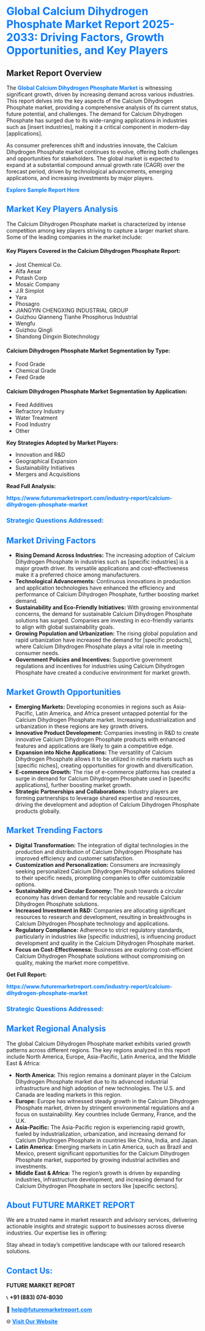 <h1 style="color: #007BFF;">Global Calcium Dihydrogen Phosphate Market Report 2025-2033: Driving Factors, Growth Opportunities, and Key Players</h1>

<section id="overview">
<h2>Market Report Overview</h2>
<p>The <a href="https://www.futuremarketreport.com/industry-report/calcium-dihydrogen-phosphate-market" style="color: #007BFF; text-decoration: none;"><strong>Global Calcium Dihydrogen Phosphate Market</strong></a> is witnessing significant growth, driven by increasing demand across various industries. This report delves into the key aspects of the Calcium Dihydrogen Phosphate market, providing a comprehensive analysis of its current status, future potential, and challenges. The demand for Calcium Dihydrogen Phosphate has surged due to its wide-ranging applications in industries such as [insert industries], making it a critical component in modern-day [applications].</p>
<p>As consumer preferences shift and industries innovate, the Calcium Dihydrogen Phosphate market continues to evolve, offering both challenges and opportunities for stakeholders. The global market is expected to expand at a substantial compound annual growth rate (CAGR) over the forecast period, driven by technological advancements, emerging applications, and increasing investments by major players.</p>
</section>

<section id="overview">
<p><a href="https://www.futuremarketreport.com/request-sample/reportId=58133" style="color: #007BFF; text-decoration: none;"><strong>Explore Sample Report Here</strong></a></p>
</section>

<section id="key-players">
<h2 style="color: #007BFF;">Market Key Players Analysis</h2>
<p>The Calcium Dihydrogen Phosphate market is characterized by intense competition among key players striving to capture a larger market share. Some of the leading companies in the market include:</p>
<h4>Key Players Covered in the Calcium Dihydrogen Phosphate Report:</h4>
<ul><li>Jost Chemical Co.</li><li>Alfa Aesar</li><li>Potash Corp</li><li>Mosaic Company</li><li>J.R Simplot</li><li>Yara</li><li>Phosagro</li><li>JIANGYIN CHENGXING INDUSTRIAL GROUP</li><li>Guizhou Qianneng Tianhe Phosphorus Industrial</li><li>Wengfu</li><li>Guizhou Qingli</li><li>Shandong Dingxin Biotechnology</li></ul>
<h4>Calcium Dihydrogen Phosphate Market Segmentation by Type:</h4>
<ul><li>Food Grade</li><li>Chemical Grade</li><li>Feed Grade</li></ul>

<h4>Calcium Dihydrogen Phosphate Market Segmentation by Application:</h4>
<ul><li>Feed Additives</li><li>Refractory Industry</li><li>Water Treatment</li><li>Food Industry</li><li>Other</li></ul>
<p><strong>Key Strategies Adopted by Market Players:</strong></p>
<ul>
<li>Innovation and R&D</li>
<li>Geographical Expansion</li>
<li>Sustainability Initiatives</li>
<li>Mergers and Acquisitions</li>
</ul>
</section>

<section>
<p><strong>Read Full Analysis: </strong></p><a href="https://www.futuremarketreport.com/industry-report/calcium-dihydrogen-phosphate-market" style="color: #007BFF; text-decoration: none;"><strong>https://www.futuremarketreport.com/industry-report/calcium-dihydrogen-phosphate-market</strong></a>
<h3 style="color: #007BFF;">Strategic Questions Addressed:</h3>
</section>

<section id="driving-factors">
<h2 style="color: #007BFF;">Market Driving Factors</h2>
<ul>
<li><strong>Rising Demand Across Industries:</strong> The increasing adoption of Calcium Dihydrogen Phosphate in industries such as [specific industries] is a major growth driver. Its versatile applications and cost-effectiveness make it a preferred choice among manufacturers.</li>
<li><strong>Technological Advancements:</strong> Continuous innovations in production and application technologies have enhanced the efficiency and performance of Calcium Dihydrogen Phosphate, further boosting market demand.</li>
<li><strong>Sustainability and Eco-Friendly Initiatives:</strong> With growing environmental concerns, the demand for sustainable Calcium Dihydrogen Phosphate solutions has surged. Companies are investing in eco-friendly variants to align with global sustainability goals.</li>
<li><strong>Growing Population and Urbanization:</strong> The rising global population and rapid urbanization have increased the demand for [specific products], where Calcium Dihydrogen Phosphate plays a vital role in meeting consumer needs.</li>
<li><strong>Government Policies and Incentives:</strong> Supportive government regulations and incentives for industries using Calcium Dihydrogen Phosphate have created a conducive environment for market growth.</li>
</ul>
</section>

<section id="growth-opportunities">
<h2 style="color: #007BFF;">Market Growth Opportunities</h2>
<ul>
<li><strong>Emerging Markets:</strong> Developing economies in regions such as Asia-Pacific, Latin America, and Africa present untapped potential for the Calcium Dihydrogen Phosphate market. Increasing industrialization and urbanization in these regions are key growth drivers.</li>
<li><strong>Innovative Product Development:</strong> Companies investing in R&D to create innovative Calcium Dihydrogen Phosphate products with enhanced features and applications are likely to gain a competitive edge.</li>
<li><strong>Expansion into Niche Applications:</strong> The versatility of Calcium Dihydrogen Phosphate allows it to be utilized in niche markets such as [specific niches], creating opportunities for growth and diversification.</li>
<li><strong>E-commerce Growth:</strong> The rise of e-commerce platforms has created a surge in demand for Calcium Dihydrogen Phosphate used in [specific applications], further boosting market growth.</li>
<li><strong>Strategic Partnerships and Collaborations:</strong> Industry players are forming partnerships to leverage shared expertise and resources, driving the development and adoption of Calcium Dihydrogen Phosphate products globally.</li>
</ul>
</section>

<section id="trending-factors">
<h2 style="color: #007BFF;">Market Trending Factors</h2>
<ul>
<li><strong>Digital Transformation:</strong> The integration of digital technologies in the production and distribution of Calcium Dihydrogen Phosphate has improved efficiency and customer satisfaction.</li>
<li><strong>Customization and Personalization:</strong> Consumers are increasingly seeking personalized Calcium Dihydrogen Phosphate solutions tailored to their specific needs, prompting companies to offer customizable options.</li>
<li><strong>Sustainability and Circular Economy:</strong> The push towards a circular economy has driven demand for recyclable and reusable Calcium Dihydrogen Phosphate solutions.</li>
<li><strong>Increased Investment in R&D:</strong> Companies are allocating significant resources to research and development, resulting in breakthroughs in Calcium Dihydrogen Phosphate technology and applications.</li>
<li><strong>Regulatory Compliance:</strong> Adherence to strict regulatory standards, particularly in industries like [specific industries], is influencing product development and quality in the Calcium Dihydrogen Phosphate market.</li>
<li><strong>Focus on Cost-Effectiveness:</strong> Businesses are exploring cost-efficient Calcium Dihydrogen Phosphate solutions without compromising on quality, making the market more competitive.</li>
</ul>
</section>

<section>
<p><strong>Get Full Report: </strong></p><a href="https://www.futuremarketreport.com/industry-report/calcium-dihydrogen-phosphate-market" style="color: #007BFF; text-decoration: none;"><strong>https://www.futuremarketreport.com/industry-report/calcium-dihydrogen-phosphate-market</strong></a>
<h3 style="color: #007BFF;">Strategic Questions Addressed:</h3>
</section>


<section id="regional-analysis">
<h2 style="color: #007BFF;">Market Regional Analysis</h2>
<p>The global Calcium Dihydrogen Phosphate market exhibits varied growth patterns across different regions. The key regions analyzed in this report include North America, Europe, Asia-Pacific, Latin America, and the Middle East & Africa:</p>
<ul>
<li><strong>North America:</strong> This region remains a dominant player in the Calcium Dihydrogen Phosphate market due to its advanced industrial infrastructure and high adoption of new technologies. The U.S. and Canada are leading markets in this region.</li>
<li><strong>Europe:</strong> Europe has witnessed steady growth in the Calcium Dihydrogen Phosphate market, driven by stringent environmental regulations and a focus on sustainability. Key countries include Germany, France, and the U.K.</li>
<li><strong>Asia-Pacific:</strong> The Asia-Pacific region is experiencing rapid growth, fueled by industrialization, urbanization, and increasing demand for Calcium Dihydrogen Phosphate in countries like China, India, and Japan.</li>
<li><strong>Latin America:</strong> Emerging markets in Latin America, such as Brazil and Mexico, present significant opportunities for the Calcium Dihydrogen Phosphate market, supported by growing industrial activities and investments.</li>
<li><strong>Middle East & Africa:</strong> The region’s growth is driven by expanding industries, infrastructure development, and increasing demand for Calcium Dihydrogen Phosphate in sectors like [specific sectors].</li>
</ul>
</section>

<footer>
<h2 style="color: #007BFF;">About FUTURE MARKET REPORT</h2>
<p>We are a trusted name in market research and advisory services, delivering actionable insights and strategic support to businesses across diverse industries. Our expertise lies in offering:</p>

<p>Stay ahead in today’s competitive landscape with our tailored research solutions.</p>

<h2 style="color: #007BFF;">Contact Us:</h2>
<p><strong>FUTURE MARKET REPORT</strong></p>
<p>📞 <strong>+91 (883) 074-8030</strong></p>
<p>📧 <strong><a href="mailto:help@futuremarketreport.com" style="color: #007BFF;">help@futuremarketreport.com</a></strong></p>
<p>🌐 <strong><a href="https://www.futuremarketreport.com/" style="color: #007BFF;">Visit Our Website</a></strong></p>
</footer>